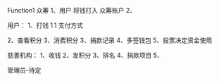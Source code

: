Function1
众筹
1、用户 将钱打入 众筹账户
2、

用户：
1、打钱
  1.1 支付方式
  
2、查看积分
3、消费积分
3、捐款记录
4、多签钱包
5、投票决定资金使用


慈善机构：
1、收钱
2、发积分
3、排名
4、捐款项目
5、




管理员-待定
